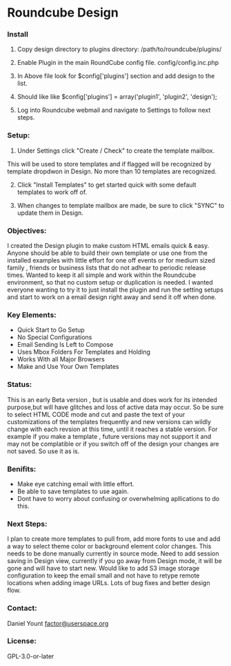 # Roundcube Design
### Install 

1. Copy design directory to plugins directory: /path/to/roundcube/plugins/

2. Enable Plugin in the main RoundCube config file. config/config.inc.php

3. In Above file look for $config['plugins'] section and add design to the list.

4. Should like like $config['plugins'] = array('plugin1', 'plugin2', 'design');

5. Log into Roundcube webmail and navigate to Settings to follow next steps.

### Setup: 
1. Under Settings click "Create / Check" to create the template mailbox.

This will be used to store templates and if flagged will be recognized by
template dropdwon in Design. No more than 10 templates are recognized.

2. Click "Install Templates" to get started quick with some default
templates to work off of.

3.  When changes to template mailbox are made, be sure to click "SYNC"
to update them in Design.

### Objectives: 
 I created the Design plugin to make custom HTML emails quick & easy. Anyone should be able to build their own template or use one from the installed examples with little effort for one off events or for medium sized family , friends or business lists that do not adhear to periodic release times. Wanted to keep it all simple and work within the Roundcube environment, so that no custom setup or duplication is needed. I wanted everyone wanting to try it to just install the plugin and run the setting setups and start to work on a email design right away and send it off when done.


### Key Elements: 
* Quick Start to Go Setup
* No Special Configurations
* Email Sending Is Left to Compose
* Uses Mbox Folders For Templates and Holding
* Works With all Major Browsers
* Make and Use Your Own Templates

### Status:
 This is an early Beta version , but is usable and does work for its intended purpose,but will have glitches and loss of active data may occur. So be sure to select HTML CODE mode and cut and paste the text of your customizations of the templates frequently and new versions can wildly change with each revsion at this time, until it reaches a stable version. For example if you make a template , future versions may not support it and may not be complatible or if you switch off of the design your changes are not saved. So use it as is.


### Benifits: 
* Make eye catching email with little effort.
* Be able to save templates to use again.
* Dont have to worry about confusing or overwhelming apllications to do this.

### Next Steps: 
 I plan to create more templates to pull from, add more fonts to use and add a way to select theme color or background element color changes. This needs to be done manually currently in source mode. Need to add session saving in Design view, currently if you go away from Design mode, it will be gone and will have to start new. Would like to add S3 image storage configuration to keep the email small and not have to retype remote locations when adding image URLs. Lots of bug fixes and better design flow.


### Contact:   
Daniel Yount
factor@userspace.org

### License: 
GPL-3.0-or-later


